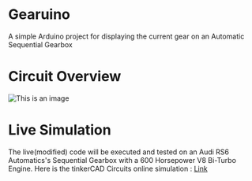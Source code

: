 # Gearuino
A simple Arduino project for displaying the current gear on an Automatic Sequential Gearbox
# Circuit Overview
![This is an image](https://github.com/RickyWanga/Gearuino/blob/main/image.png)
# Live Simulation
The live(modified) code will be executed and tested on an Audi RS6 Automatics's Sequential Gearbox with a 600 Horsepower V8 Bi-Turbo Engine.
Here is the tinkerCAD Circuits online simulation : [Link](https://www.tinkercad.com/things/2kLFSWsmm8D-gearuino)
